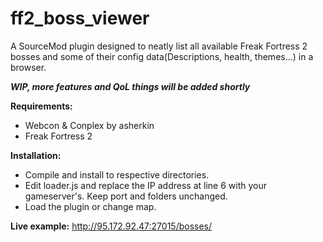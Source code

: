 # ff2_boss_viewer
A SourceMod plugin designed to neatly list all available Freak Fortress 2 bosses and some of their config data(Descriptions, health, themes...)
in a browser.

***WIP, more features and QoL things will be added shortly***

**Requirements:**
- Webcon & Conplex by asherkin
- Freak Fortress 2

**Installation:**
- Compile and install to respective directories. 
- Edit loader.js and replace the IP address at line 6 with your gameserver's. Keep port and folders unchanged.
- Load the plugin or change map.

**Live example:**
http://95.172.92.47:27015/bosses/
